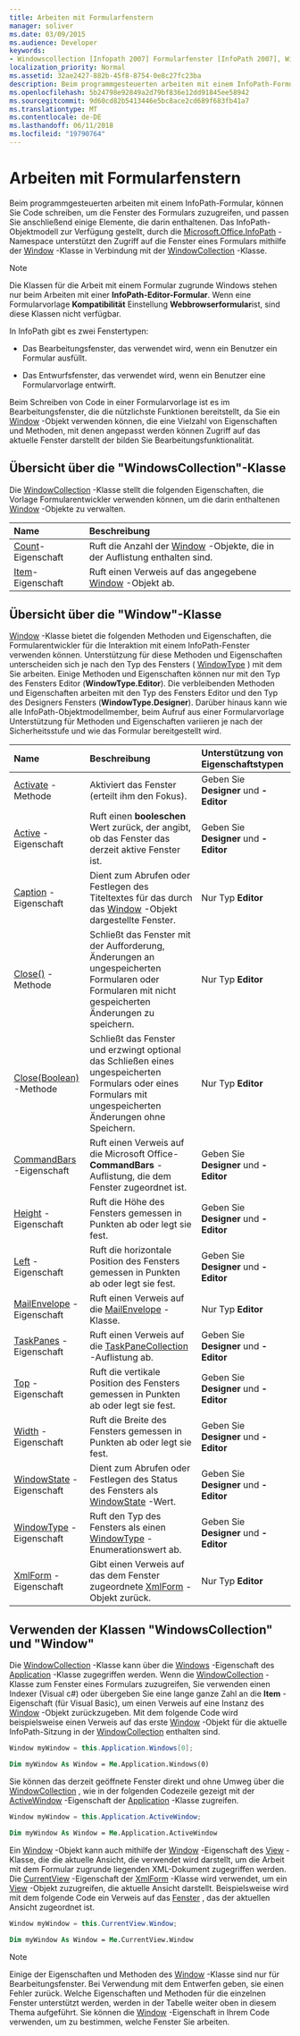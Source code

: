 ```yaml
---
title: Arbeiten mit Formularfenstern
manager: soliver
ms.date: 03/09/2015
ms.audience: Developer
keywords:
- Windowscollection [Infopath 2007] Formularfenster [InfoPath 2007], Window-Klasse [InfoPath 2007]
localization_priority: Normal
ms.assetid: 32ae2427-882b-45f8-8754-0e8c27fc23ba
description: Beim programmgesteuerten arbeiten mit einem InfoPath-Formular, können Sie Code schreiben, um die Fenster des Formulars zuzugreifen, und passen Sie anschließend einige Elemente, die darin enthaltenen. Das InfoPath-Objektmodell zur Verfügung gestellt, durch die Microsoft.Office.InfoPath-Namespace unterstützt den Zugriff auf die Fenster eines Formulars mithilfe der Window-Klasse in Verbindung mit der WindowCollection-Klasse.
ms.openlocfilehash: 5b24798e92849a2d79bf836e12dd91845ee58942
ms.sourcegitcommit: 9d60cd82b5413446e5bc8ace2cd689f683fb41a7
ms.translationtype: MT
ms.contentlocale: de-DE
ms.lasthandoff: 06/11/2018
ms.locfileid: "19790764"
---
```

# <a name="work-with-form-windows"></a>Arbeiten mit Formularfenstern

Beim programmgesteuerten arbeiten mit einem InfoPath-Formular, können Sie Code schreiben, um die Fenster des Formulars zuzugreifen, und passen Sie anschließend einige Elemente, die darin enthaltenen. Das InfoPath-Objektmodell zur Verfügung gestellt, durch die [Microsoft.Office.InfoPath](https://msdn.microsoft.com/library/Microsoft.Office.InfoPath.aspx) -Namespace unterstützt den Zugriff auf die Fenster eines Formulars mithilfe der [Window](https://msdn.microsoft.com/library/Microsoft.Office.InfoPath.Window.aspx) -Klasse in Verbindung mit der [WindowCollection](https://msdn.microsoft.com/library/Microsoft.Office.InfoPath.WindowCollection.aspx) -Klasse. 
  
> [!NOTE]
> Die Klassen für die Arbeit mit einem Formular zugrunde Windows stehen nur beim Arbeiten mit einer **InfoPath-Editor-Formular**. Wenn eine Formularvorlage **Kompatibilität** Einstellung **Webbrowserformular**ist, sind diese Klassen nicht verfügbar. 
  
In InfoPath gibt es zwei Fenstertypen:  
  
- Das Bearbeitungsfenster, das verwendet wird, wenn ein Benutzer ein Formular ausfüllt.
    
- Das Entwurfsfenster, das verwendet wird, wenn ein Benutzer eine Formularvorlage entwirft.
    
Beim Schreiben von Code in einer Formularvorlage ist es im Bearbeitungsfenster, die die nützlichste Funktionen bereitstellt, da Sie ein [Window](https://msdn.microsoft.com/library/Microsoft.Office.InfoPath.Window.aspx) -Objekt verwenden können, die eine Vielzahl von Eigenschaften und Methoden, mit denen angepasst werden können Zugriff auf das aktuelle Fenster darstellt der bilden Sie Bearbeitungsfunktionalität. 
  
## <a name="overview-of-the-windowscollection-class"></a>Übersicht über die "WindowsCollection"-Klasse

Die [WindowCollection](https://msdn.microsoft.com/library/Microsoft.Office.InfoPath.WindowCollection.aspx) -Klasse stellt die folgenden Eigenschaften, die Vorlage Formularentwickler verwenden können, um die darin enthaltenen [Window](https://msdn.microsoft.com/library/Microsoft.Office.InfoPath.Window.aspx) -Objekte zu verwalten. 
  
|**Name**|**Beschreibung**|
|:-----|:-----|
|[Count](https://msdn.microsoft.com/library/Microsoft.Office.InfoPath.WindowCollection.Count.aspx)-Eigenschaft  <br/> |Ruft die Anzahl der [Window](https://msdn.microsoft.com/library/Microsoft.Office.InfoPath.Window.aspx) -Objekte, die in der Auflistung enthalten sind.  <br/> |
|[Item](https://msdn.microsoft.com/library/Microsoft.Office.InfoPath.WindowCollection.Item.aspx)-Eigenschaft  <br/> |Ruft einen Verweis auf das angegebene [Window](https://msdn.microsoft.com/library/Microsoft.Office.InfoPath.Window.aspx) -Objekt ab.  <br/> |
   
## <a name="overview-of-the-window-class"></a>Übersicht über die "Window"-Klasse

[Window](https://msdn.microsoft.com/library/Microsoft.Office.InfoPath.Window.aspx) -Klasse bietet die folgenden Methoden und Eigenschaften, die Formularentwickler für die Interaktion mit einem InfoPath-Fenster verwenden können. Unterstützung für diese Methoden und Eigenschaften unterscheiden sich je nach den Typ des Fensters ( [WindowType](https://msdn.microsoft.com/library/Microsoft.Office.InfoPath.WindowType.aspx) ) mit dem Sie arbeiten. Einige Methoden und Eigenschaften können nur mit den Typ des Fensters Editor (**WindowType.Editor**). Die verbleibenden Methoden und Eigenschaften arbeiten mit den Typ des Fensters Editor und den Typ des Designers Fensters (**WindowType.Designer**). Darüber hinaus kann wie alle InfoPath-Objektmodellmember, beim Aufruf aus einer Formularvorlage Unterstützung für Methoden und Eigenschaften variieren je nach der Sicherheitsstufe und wie das Formular bereitgestellt wird.
  
|**Name**|**Beschreibung**|**Unterstützung von Eigenschaftstypen**|
|:-----|:-----|:-----|
|[Activate](https://msdn.microsoft.com/library/Microsoft.Office.InfoPath.Window.Activate.aspx) -Methode  <br/> |Aktiviert das Fenster (erteilt ihm den Fokus).   <br/> |Geben Sie **Designer** und **-Editor**  <br/> |
|[Active](https://msdn.microsoft.com/library/Microsoft.Office.InfoPath.Window.Active.aspx) -Eigenschaft  <br/> |Ruft einen **booleschen** Wert zurück, der angibt, ob das Fenster das derzeit aktive Fenster ist.  <br/> |Geben Sie **Designer** und **-Editor**  <br/> |
|[Caption](https://msdn.microsoft.com/library/Microsoft.Office.InfoPath.Window.Caption.aspx) -Eigenschaft  <br/> |Dient zum Abrufen oder Festlegen des Titeltextes für das durch das [Window](https://msdn.microsoft.com/library/Microsoft.Office.InfoPath.Window.aspx) -Objekt dargestellte Fenster.  <br/> |Nur Typ **Editor**  <br/> |
|[Close()](https://msdn.microsoft.com/library/Microsoft.Office.InfoPath.Window.Close.aspx) -Methode  <br/> |Schließt das Fenster mit der Aufforderung, Änderungen an ungespeicherten Formularen oder Formularen mit nicht gespeicherten Änderungen zu speichern.  <br/> |Nur Typ **Editor**  <br/> |
|[Close(Boolean)](https://msdn.microsoft.com/library/Microsoft.Office.InfoPath.Window.Close.aspx) -Methode  <br/> |Schließt das Fenster und erzwingt optional das Schließen eines ungespeicherten Formulars oder eines Formulars mit ungespeicherten Änderungen ohne Speichern.   <br/> |Nur Typ **Editor**  <br/> |
|[CommandBars](https://msdn.microsoft.com/library/Microsoft.Office.InfoPath.Window.CommandBars.aspx) -Eigenschaft  <br/> |Ruft einen Verweis auf die Microsoft Office- **CommandBars** -Auflistung, die dem Fenster zugeordnet ist.  <br/> |Geben Sie **Designer** und **-Editor**  <br/> |
|[Height](https://msdn.microsoft.com/library/Microsoft.Office.InfoPath.Window.Height.aspx) -Eigenschaft  <br/> |Ruft die Höhe des Fensters gemessen in Punkten ab oder legt sie fest.  <br/> |Geben Sie **Designer** und **-Editor**  <br/> |
|[Left](https://msdn.microsoft.com/library/Microsoft.Office.InfoPath.Window.Left.aspx) -Eigenschaft  <br/> |Ruft die horizontale Position des Fensters gemessen in Punkten ab oder legt sie fest.  <br/> |Geben Sie **Designer** und **-Editor**  <br/> |
|[MailEnvelope](https://msdn.microsoft.com/library/Microsoft.Office.InfoPath.Window.MailEnvelope.aspx) -Eigenschaft  <br/> |Ruft einen Verweis auf die [MailEnvelope](https://msdn.microsoft.com/library/Microsoft.Office.InfoPath.MailEnvelope.aspx) -Klasse.  <br/> |Nur Typ **Editor**  <br/> |
|[TaskPanes](https://msdn.microsoft.com/library/Microsoft.Office.InfoPath.Window.TaskPanes.aspx) -Eigenschaft  <br/> |Ruft einen Verweis auf die [TaskPaneCollection](https://msdn.microsoft.com/library/Microsoft.Office.InfoPath.TaskPaneCollection.aspx) -Auflistung ab.  <br/> |Geben Sie **Designer** und **-Editor**  <br/> |
|[Top](https://msdn.microsoft.com/library/Microsoft.Office.InfoPath.Window.Top.aspx) -Eigenschaft  <br/> |Ruft die vertikale Position des Fensters gemessen in Punkten ab oder legt sie fest.  <br/> |Geben Sie **Designer** und **-Editor**  <br/> |
|[Width](https://msdn.microsoft.com/library/Microsoft.Office.InfoPath.Window.Width.aspx) -Eigenschaft  <br/> |Ruft die Breite des Fensters gemessen in Punkten ab oder legt sie fest.  <br/> |Geben Sie **Designer** und **-Editor**  <br/> |
|[WindowState](https://msdn.microsoft.com/library/Microsoft.Office.InfoPath.Window.WindowState.aspx) -Eigenschaft  <br/> |Dient zum Abrufen oder Festlegen des Status des Fensters als [WindowState](https://msdn.microsoft.com/library/Microsoft.Office.InfoPath.WindowState.aspx) -Wert.  <br/> |Geben Sie **Designer** und **-Editor**  <br/> |
|[WindowType](https://msdn.microsoft.com/library/Microsoft.Office.InfoPath.Window.WindowType.aspx) -Eigenschaft  <br/> |Ruft den Typ des Fensters als einen [WindowType](https://msdn.microsoft.com/library/Microsoft.Office.InfoPath.WindowType.aspx) -Enumerationswert ab.  <br/> |Geben Sie **Designer** und **-Editor**  <br/> |
|[XmlForm](https://msdn.microsoft.com/library/Microsoft.Office.InfoPath.Window.XmlForm.aspx) -Eigenschaft  <br/> |Gibt einen Verweis auf das dem Fenster zugeordnete [XmlForm](https://msdn.microsoft.com/library/Microsoft.Office.InfoPath.XmlForm.aspx) -Objekt zurück.  <br/> |Nur Typ **Editor**  <br/> |
   
## <a name="using-the-windowscollection-and-window-classes"></a>Verwenden der Klassen "WindowsCollection" und "Window"

Die [WindowCollection](https://msdn.microsoft.com/library/Microsoft.Office.InfoPath.WindowCollection.aspx) -Klasse kann über die [Windows](https://msdn.microsoft.com/library/Microsoft.Office.InfoPath.Application.Windows.aspx) -Eigenschaft des [Application](https://msdn.microsoft.com/library/Microsoft.Office.InfoPath.Application.aspx) -Klasse zugegriffen werden. Wenn die [WindowCollection](https://msdn.microsoft.com/library/Microsoft.Office.InfoPath.WindowCollection.aspx) -Klasse zum Fenster eines Formulars zuzugreifen, Sie verwenden einen Indexer (Visual c#) oder übergeben Sie eine lange ganze Zahl an die **Item** -Eigenschaft (für Visual Basic), um einen Verweis auf eine Instanz des [Window](https://msdn.microsoft.com/library/Microsoft.Office.InfoPath.Window.aspx) -Objekt zurückzugeben. Mit dem folgende Code wird beispielsweise einen Verweis auf das erste [Window](https://msdn.microsoft.com/library/Microsoft.Office.InfoPath.Window.aspx) -Objekt für die aktuelle InfoPath-Sitzung in der [WindowCollection](https://msdn.microsoft.com/library/Microsoft.Office.InfoPath.WindowCollection.aspx) enthalten sind. 
  
```cs
Window myWindow = this.Application.Windows[0];
```

```vb
Dim myWindow As Window = Me.Application.Windows(0)
```

Sie können das derzeit geöffnete Fenster direkt und ohne Umweg über die [WindowCollection](https://msdn.microsoft.com/library/Microsoft.Office.InfoPath.WindowCollection.aspx) , wie in der folgenden Codezeile gezeigt mit der [ActiveWindow](https://msdn.microsoft.com/library/Microsoft.Office.InfoPath.Application.ActiveWindow.aspx) -Eigenschaft der [Application](https://msdn.microsoft.com/library/Microsoft.Office.InfoPath.Application.aspx) -Klasse zugreifen. 
  
```cs
Window myWindow = this.Application.ActiveWindow;
```

```vb
Dim myWindow As Window = Me.Application.ActiveWindow
```

Ein [Window](https://msdn.microsoft.com/library/Microsoft.Office.InfoPath.Window.aspx) -Objekt kann auch mithilfe der [Window](https://msdn.microsoft.com/library/Microsoft.Office.InfoPath.View.Window.aspx) -Eigenschaft des [View](https://msdn.microsoft.com/library/Microsoft.Office.InfoPath.View.aspx) -Klasse, die die aktuelle Ansicht, die verwendet wird darstellt, um die Arbeit mit dem Formular zugrunde liegenden XML-Dokument zugegriffen werden. Die [CurrentView](https://msdn.microsoft.com/library/Microsoft.Office.InfoPath.XmlForm.CurrentView.aspx) -Eigenschaft der [XmlForm](https://msdn.microsoft.com/library/Microsoft.Office.InfoPath.XmlForm.aspx) -Klasse wird verwendet, um ein [View](https://msdn.microsoft.com/library/Microsoft.Office.InfoPath.View.aspx) -Objekt zuzugreifen, die aktuelle Ansicht darstellt. Beispielsweise wird mit dem folgende Code ein Verweis auf das [Fenster](https://msdn.microsoft.com/library/Microsoft.Office.InfoPath.Window.aspx) , das der aktuellen Ansicht zugeordnet ist. 
  
```cs
Window myWindow = this.CurrentView.Window;
```

```vb
Dim myWindow As Window = Me.CurrentView.Window
```

> [!NOTE]
> Einige der Eigenschaften und Methoden des [Window](https://msdn.microsoft.com/library/Microsoft.Office.InfoPath.Window.aspx) -Klasse sind nur für Bearbeitungsfenster. Bei Verwendung mit dem Entwerfen geben, sie einen Fehler zurück. Welche Eigenschaften und Methoden für die einzelnen Fenster unterstützt werden, werden in der Tabelle weiter oben in diesem Thema aufgeführt. Sie können die [Window](https://msdn.microsoft.com/library/Microsoft.Office.InfoPath.Window.aspx) -Eigenschaft in Ihrem Code verwenden, um zu bestimmen, welche Fenster Sie arbeiten. 
  


